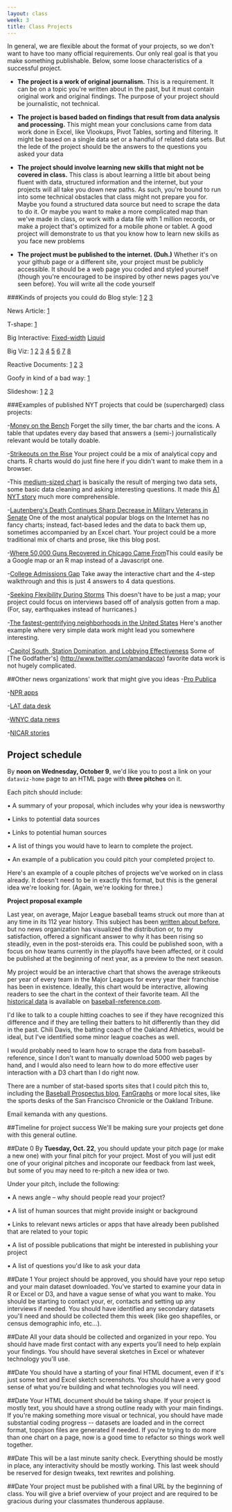 ```yaml
---
layout: class
week: 3
title: Class Projects
---
```

<style type="text/css">

dt {
  font-weight:bold;
}

dd {
  margin: 5px 0 20px 0;
  padding: 10px 0;
  font-size: 15px;
  line-height: 1.4em;
}

dd.example {
  margin:3px 0;
  padding:3px 0;
}

dd.example a {
  padding-right: 4px;
}

</style>


In general, we are flexible about the format of your projects, so we don't want to have too many official requirements. Our only real goal is that you make something publishable. Below, some loose characteristics of a successful project.

- **The project is a work of original journalism.**
This is a requirement. It can be on a topic you're written about in the past, but it must contain original work and original findings. The purpose of your project should be journalistic, not technical.

- **The project is based baded on findings that result from data analysis and processing.**
  This might mean your conclusions came from data work done in Excel, like Vlookups, Pivot Tables, sorting and filtering. It might be based on a single data set or a handful of related data sets. But the lede of the project should be the answers to the questions you asked your data

- **The project should involve learning new skills that might not be covered in class.** This class is about learning a little bit about being fluent with data, structured information and the internet, but your projects will all take you down new paths. As such, you're bound to run into some technical obstacles that class might not prepare you for. Maybe you found a structured data source but need to scrape the data to do it. Or maybe you want to make a more complicated map than we've made in class, or work with a data file with 1 million records, or make a project that's optimized for a mobile phone or tablet. A good project will demonstrate to us that you know how to learn new skills as you face new problems

- **The project must be published to the internet. (Duh.)** Whether it's on your github page or a different site, your project must be publicly accessible. It should be a web page you coded and styled yourself (though you're encouraged to be inspired by other news pages you've seen before). You will write all the code yourself

###Kinds of projects you could do
Blog style:
[1](http://fivethirtyeight.blogs.nytimes.com/2013/07/09/rubio-is-losing-support-among-republican-voters/)
[2](http://www.washingtonpost.com/blogs/wonkblog/wp/2013/09/26/the-falling-deficit-has-been-a-disaster-for-the-gop/)
[3](http://blog.okcupid.com/index.php/the-biggest-lies-in-online-dating/)

News Article:
[1](http://www.nytimes.com/2013/07/22/business/in-climbing-income-ladder-location-matters.html)

T-shape:
[1](http://flowingdata.com/2013/08/27/in-search-of-food-deserts/)

Big Interactive:
[Fixed-width](http://www.nytimes.com/interactive/2009/11/06/business/economy/unemployment-lines.html)
[Liquid](http://www.nytimes.com/newsgraphics/2013/09/28/eli-manning-milestone/)

Big Viz:
[1](http://news.nationalpost.com/2011/11/19/graphic-the-republican-nomination-race-so-far/)
[2](http://www.nytimes.com/interactive/2012/07/20/us/drought-footprint.html)
[3](http://www.nytimes.com/interactive/2012/10/15/us/politics/swing-history.html)
[4](http://www.radicalcartography.net/index.html?chicagodots)
[5](http://xkcd.com/657/large/)
[6](http://www.nytimes.com/imagepages/2011/04/24/business/20110425_SIZE_graphic.html)
[7](http://www.flickr.com/photos/walkingsf/sets/72157627140310742/)
[8](http://www.flickr.com/photos/walkingsf/sets/72157624209158632/)

Reactive Documents:
[1](http://worrydream.com/LadderOfAbstraction/)
[2](http://worrydream.com/Tangle/)
[3](http://worrydream.com/ExplorableExplanations/)

Goofy in kind of a bad way:
[1](http://thewhyaxis.info/rasmussen/)

Slideshow:
[1](http://www.nytimes.com/interactive/2009/07/02/business/economy/20090705-cycles-graphic.html)
[2](http://www.nytimes.com/interactive/2013/04/16/science/disease-overlap-in-elderly.html)
[3](http://www.businessinsider.com/most-important-charts-in-the-world-q4-2013-10)


###Examples of published NYT projects that could be (supercharged) class projects:

-[Money on the Bench](http://www.nytimes.com/interactive/2013/05/13/sports/baseball/money-on-the-bench.html) Forget the silly timer, the bar charts and the icons. A table that updates every day based that answers a (semi-) journalistically relevant would be totally doable.

-[Strikeouts on the Rise](http://www.nytimes.com/interactive/2013/03/29/sports/baseball/Strikeouts-Are-Still-Soaring.html) Your project could be a mix of analytical copy and charts. R charts would do just fine here if you didn't want to make them in a browser.


-This [medium-sized chart](http://www.nytimes.com/interactive/2012/04/15/us/politics/Access-in-Washington-Rises-With-Donation-Size.html?ref=politics) is basically the result of merging two data sets, some basic data cleaning and asking interesting questions. It made this [A1 NYT story](http://www.nytimes.com/2012/04/15/us/politics/white-house-doors-open-for-big-donors.html?pagewanted=all#p7#h7) much more comprehensible.


-[Lautenberg's Death Continues Sharp Decrease in Military Veterans in Senate](http://fivethirtyeight.blogs.nytimes.com/2013/06/03/with-lautenbergs-death-senate-lacks-a-world-war-ii-veteran) One of the most analytical popular blogs on the Internet has no fancy charts; instead, fact-based ledes and the data to back them up, sometimes accompanied by an Excel chart. Your project could be a more traditional mix of charts and prose, like this blog post.

-[Where 50,000 Guns Recovered in Chicago Came From](http://www.nytimes.com/interactive/2013/01/29/us/where-50000-guns-in-chicago-came-from.html)This could easily be a Google map or an R map instead of a Javascript one.

-[College Admissions Gap](http://www.nytimes.com/interactive/2013/05/07/education/college-admissions-gap.html) Take away the interactive chart and the 4-step walkthrough and this is just 4 answers to 4 data questions.

-[Seeking Flexibility During Storms](http://www.nytimes.com/interactive/2013/05/04/nyregion/seeking-flexibility-during-storms.html?ref=nyregion) This doesn't have to be just a map; your project could focus on interviews based off of analysis gotten from a map. (For, say, earthquakes instead of hurricanes.)


-[The fastest-gentrifying neighborhoods in the United States](http://www.edexcellence.net/commentary/education-gadfly-daily/flypaper/2012/the-fastest-gentrifying-neighborhoods-in-the-united-states.html) Here's another example where very simple data work might lead you somewhere interesting.


-[Capitol South, Station Domination, and Lobbying Effectiveness](http://www.mattglassman.com/?p=2482) Some of [The Godfather's] (http://www.twitter.com/amandacox) favorite data work is not hugely complicated.


##Other news organizations' work that might give you ideas
-[Pro Publica](http://www.propublica.org/tools)

-[NPR apps](http://blog.apps.npr.org)

-[LAT data desk](http://datadesk.latimes.com)

-[WNYC data news](http://datanews.tumblr.com)

-[NICAR stories](http://www.ire.org/resource-center/stories)

## Project schedule

By **noon on Wednesday, October 9**, we'd like you to post a link on your `dataviz-home` page to an HTML page with **three pitches** on it.

Each pitch should include:

• A summary of your proposal, which includes why your idea is newsworthy

• Links to potential data sources

• Links to potential human sources

• A list of things you would have to learn to complete the project.

• An example of a publication you could pitch your completed project to.

Here's an example of a couple pitches of projects we've worked on in class already. It doesn't need to be in exactly this format, but this is the general idea we're looking for. (Again, we're looking for three.)

**Project proposal example**

Last year, on average, Major League baseball teams struck out more than at any time in its 112 year history. This subject has been [written about before](http://bleacherreport.com/articles/1687201-why-the-single-season-hitter-strikeouts-record-will-be-the-next-to-fall-in-mlb), but no news organization has visualized the distribution or, to my satisfaction, offered a significant answer to why it has been rising so steadily, even in the post-steroids era. This could be published soon, with a focus on how teams currently in the playoffs have been affected, or it could be published at the beginning of next year, as a preview to the next season.

My project would be an interactive chart that shows the average strikeouts per year of every team in the Major Leagues for every year their franchise has been in existence. Ideally, this chart would be interactive, allowing readers to see the chart in the context of their favorite team. All the [historical data](http://www.baseball-reference.com/teams/MIN/2012.shtml) is available on [baseball-reference.com](http://www.baseball-reference.com).

I'd like to talk to a couple hitting coaches to see if they have recognized this difference and if they are telling their batters to hit differently than they did in the past. Chili Davis, the batting coach of the Oakland Athletics, would be ideal, but I've identified some minor league coaches as well.

I would probably need to learn how to scrape the data from baseball-reference, since I don't want to manually download 5000 web pages by hand, and I would also need to learn how to do more effective user interaction with a D3 chart than I do right now.

There are a number of stat-based sports sites that I could pitch this to, including the [Baseball Prospectus blog](http://www.baseballprospectus.com/blog/), [FanGraphs](http://www.fangraphs.com/blogs/) or more local sites, like the sports desks of the San Francisco Chronicle or the Oakland Tribune.


Email kemanda with any questions.


##Timeline for project success
We'll be making sure your projects get done with this general outline.

##Date 0
By **Tuesday, Oct. 22**, you should update your pitch page (or make a new one) with your final pitch for your project. Most of you will just edit one of your original pitches and incoporate our feedback from last week, but some of you may need to re-pitch a new idea or two.

Under your pitch, include the following:

• A news angle – why should people read your project?

• A list of human sources that might provide insight or background

• Links to relevant news articles or apps that have already been published that are related to your topic

• A list of possible publications that might be interested in publishing your project

• A list of questions you'd like to ask your data



##Date 1
Your project should be approved, you should have your repo setup and your main dataset downloaded. You’ve started to examine your data in R or Excel or D3, and have a vague sense of what you want to make. You should be starting to contact your, er, contacts and setting up any interviews if needed. You should have identified any secondary datasets you'll need and should be collected them this week (like geo shapefiles, or census demographic info, etc...).

##Date
All your data should be collected and organized in your repo. You should have made first contact with any experts you'll need to help explain your findings. You should have several sketches in Excel or whatever technology you'll use.

##Date
You should have a starting of your final HTML document, even if it's just some text and Excel sketch screenshots. You should have a very good sense of what you're building and what technologies you will need.

##Date
Your HTML document should be taking shape. If your project is mostly text, you should have a strong outline ready with your main findings. If you're making something more visual or technical, you should have made substantial coding progress -- datasets are loaded and in the correct format, topojson files are generated if needed. If you're trying to do more than one chart on a page, now is a good time to refactor so things work well together.

##Date
This will be a last minute sanity check. Everything should be mostly in place, any interactivity should be mostly working. This last week should be reserved for design tweaks, text rewrites and polishing.

##Date
Your project must be published with a final URL by the beginning of class. You will give a brief overview of your project and are required to be gracious during your classmates thunderous applause.


